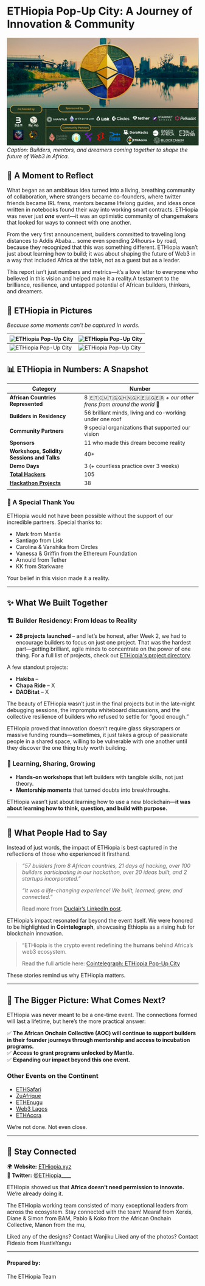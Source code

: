 # **ETHiopia Pop-Up City: A Journey of Innovation & Community**

![ETHiopia Pop-Up City](report1.png)  
_Caption: Builders, mentors, and dreamers coming together to shape the future of Web3 in Africa._

## **💫 A Moment to Reflect**

What began as an ambitious idea turned into a living, breathing community of collaboration, where strangers became co-founders, where twitter friends became IRL frens, mentors became lifelong guides, and ideas once written in notebooks found their way into working smart contracts. ETHiopia was never just **_one_** event—it was an optimistic community of changemakers that looked for ways to connect with one another.

From the very first announcement, builders committed to traveling long distances to Addis Ababa... some even spending 24hours+ by road, because they recognized that this was something different. ETHiopia wasn’t just about learning how to build; it was about shaping the future of Web3 in a way that included Africa at the table, not as a guest but as a leader.

This report isn’t just numbers and metrics—it’s a love letter to everyone who believed in this vision and helped make it a reality.A testament to the brilliance, resilience, and untapped potential of African builders, thinkers, and dreamers.

## **📸 ETHiopia in Pictures**

_Because some moments can’t be captured in words._

| ![ETHiopia Pop-Up City](report2.jpg) | ![ETHiopia Pop-Up City](report4.jpg) |
| ------------------------------------ | ------------------------------------ |
| ![ETHiopia Pop-Up City](report5.jpg) | ![ETHiopia Pop-Up City](report6.jpg) |

## **📊 ETHiopia in Numbers: A Snapshot**

| **Category**                                                                        | **Number**                                                     |
| ----------------------------------------------------------------------------------- | -------------------------------------------------------------- |
| **African Countries Represented**                                                   | 8 🇪🇹🇨🇲🇹🇬🇬🇭🇳🇬🇰🇪🇺🇬🇪🇷 _+ our other frens from around the world_ 🫶 |
| **Builders in Residency**                                                           | 56 brilliant minds, living and co-working under one roof       |
| **Community Partners**                                                              | 9 special organizations that supported our vision              |
| **Sponsors**                                                                        | 11 who made this dream become reality                          |
| **Workshops, Solidity Sessions and Talks**                                          | 40+                                                            |
| **Demo Days**                                                                       | 3 (+ countless practice over 3 weeks)                          |
| **[Total Hackers](https://dorahacks.io/hackathon/ethiopiabamhackathon/buidl)**      | 105                                                            |
| **[Hackathon Projects](https://dorahacks.io/hackathon/ethiopiabamhackathon/buidl)** | 38                                                             |
|                                                                                     |

### **🚀 A Special Thank You**

ETHiopia would not have been possible without the support of our incredible partners. Special thanks to:

- Mark from Mantle
- Santiago from Lisk
- Carolina & Vanshika from Circles
- Vanessa & Griffin from the Ethereum Foundation
- Arnould from Tether
- KK from Starkware

Your belief in this vision made it a reality.

---

## **✨ What We Built Together**

### **🏗️ Builder Residency: From Ideas to Reality**

- **28 projects launched** – and let’s be honest, after Week 2, we had to encourage builders to focus on just one project. That was the hardest part—getting brilliant, agile minds to concentrate on the power of one thing. For a full list of projects, check out [ETHiopia's project directory](https://docs.google.com/spreadsheets/d/1PSoMYhmLxf1jsMVBcLrlTqCNQVgJKKtIc4jz6NFIYvM/edit?gid=0#gid=0).

A few standout projects:

- **Hakiba** –
- **Chapa Ride** – X
- **DAOBitat** – X

The beauty of ETHiopia wasn’t just in the final projects but in the late-night debugging sessions, the impromptu whiteboard discussions, and the collective resilience of builders who refused to settle for “good enough.”

ETHiopia proved that innovation doesn’t require glass skyscrapers or massive funding rounds—sometimes, it just takes a group of passionate people in a shared space, willing to be vulnerable with one another until they discover the one thing truly worth building.

### **🎤 Learning, Sharing, Growing**

- **Hands-on workshops** that left builders with tangible skills, not just theory.
- **Mentorship moments** that turned doubts into breakthroughs.

ETHiopia wasn’t just about learning how to use a new blockchain—**it was about learning how to think, question, and build with purpose.**

---

## **💬 What People Had to Say**

Instead of just words, the impact of ETHiopia is best captured in the reflections of those who experienced it firsthand.

> _“57 builders from 8 African countries, 21 days of hacking, over 100 builders participating in our hackathon, over 20 ideas built, and 2 startups incorporated.”_
>
> _“It was a life-changing experience! We built, learned, grew, and connected.”_
>
> Read more from [Duclair’s LinkedIn post](https://www.linkedin.com/posts/duclair-fopa_57-builders-from-8-african-countries-21-activity-7301616450379624448-9lsk?utm_source=share&utm_medium=member_desktop&rcm=ACoAACc1izQBMOS_J12rIGpCgHGp3wNxKUeXWxg).

ETHiopia’s impact resonated far beyond the event itself. We were honored to be highlighted in **Cointelegraph**, showcasing Ethiopia as a rising hub for blockchain innovation.

> “ETHiopia is the crypto event redefining the **humans** behind Africa’s web3 ecosystem.
>
> Read the full article here: [Cointelegraph: ETHiopia Pop-Up City](https://cointelegraph.com/events/events-page/ethiopia/)

These stories remind us why ETHiopia matters.

---

## **📢 The Bigger Picture: What Comes Next?**

ETHiopia was never meant to be a one-time event. The connections formed will last a lifetime, but here’s the more practical answer:

✅ **The African Onchain Collective (AOC) will continue to support builders in their founder journeys through mentorship and access to incubation programs.**  
✅ **Access to grant programs unlocked by Mantle.**  
✅ **Expanding our impact beyond this one event.**

### **Other Events on the Continent**

- [ETHSafari](https://ethsafari.xyz/)
- [ZuAfrique](https://x.com/zuafrique?s=11)
- [ETHEnugu](https://x.com/Eth_Enugu)
- [Web3 Lagos](https://x.com/Web3LagosCon)
- [ETHAccra](https://x.com/ETHAccra?ref_src=twsrc%5Egoogle%7Ctwcamp%5Eserp%7Ctwgr%5Eauthor)

We’re not done. Not even close.

---

## **🔗 Stay Connected**

🌍 **Website:** [ETHiopia.xyz](https://eth-iopia.xyz/)  
📲 **Twitter:** [@ETHiopia\_\_\_\_](https://x.com/ETHiopia____)

ETHiopia showed us that **Africa doesn’t need permission to innovate.** We’re already doing it.

The ETHiopia working team consisted of many exceptional leaders from across the ecosystem. Stay connected with the team! Mearaf from Xerxis, Diane & Simon from BAM, Pablo & Koko from the African Onchain Collective, Manon from the mu,

Liked any of the designs? Contact Wanjiku
Liked any of the photos? Contact Fidesio from HustleYangu

---

#### **Prepared by:**

The ETHiopia Team
